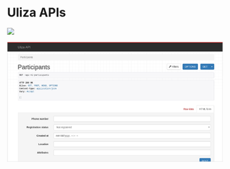 # Uliza APIs

![](https://avatars2.githubusercontent.com/u/8361090?s=200&v=4)

![](https://raw.githubusercontent.com/FarmRadioHangar/uliza-core-apis/master/browsable_api.png)
